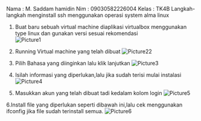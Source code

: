 Nama : M. Saddam hamidin 
Nim	: 09030582226004
Kelas : TK4B
Langkah-langkah menginstall ssh menggunakan operasi system alma linux


1.	Buat baru sebuah virtual machine diaplikasi virtualbox menggunakan type linux dan gunakan versi sesuai rekomendasi\
   ![Picture1](https://github.com/Saddammmhamidinn/sistem-operasi-Alma-linux/assets/151040718/ede97faf-31d1-4bd3-a4c6-1aba28072c42)

 
2.	Running Virtual machine yang telah dibuat
 ![Picture22](https://github.com/Saddammmhamidinn/sistem-operasi-Alma-linux/assets/151040718/90e86aa7-5c6f-46f5-8bfa-5b6076f4dfc2)

 
3.	Pilih Bahasa yang diinginkan lalu klik lanjutkan
   ![Picture3](https://github.com/Saddammmhamidinn/sistem-operasi-Alma-linux/assets/151040718/bdd11d79-431b-4b0c-89ae-9bb296e5848a)

 4.	Isilah informasi yang diperlukan,lalu jika sudah terisi mulai instalasi
   ![Picture4](https://github.com/Saddammmhamidinn/sistem-operasi-Alma-linux/assets/151040718/cb8d191e-77b4-4237-9d00-9147a45b9ce1)

 
 
5.	Masukkan akun yang telah dibuat tadi kedalam kolom login
   ![Picture5](https://github.com/Saddammmhamidinn/sistem-operasi-Alma-linux/assets/151040718/aba2931e-8555-49d3-81cd-5eaf5ecfb015)

 
6.Install file yang diperlukan seperti dibawah ini,lalu cek menggunakan ifconfig jika file sudah terinstall semua.
![Picture6](https://github.com/Saddammmhamidinn/sistem-operasi-Alma-linux/assets/151040718/1cff83ae-922a-4e0a-bae6-60d89a386145)

 
